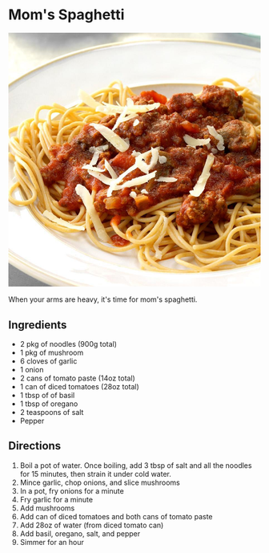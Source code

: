 # Mom's Spaghetti

<div class="recipe-image">

![](../img/cooking/moms-spaghetti.jpg)
</div>

When your arms are heavy, it's time for mom's spaghetti.

## Ingredients
- 2 pkg of noodles (900g total)
- 1 pkg of mushroom
- 6 cloves of garlic
- 1 onion
- 2 cans of tomato paste (14oz total)
- 1 can of diced tomatoes (28oz total)
- 1 tbsp of of basil
- 1 tbsp of oregano
- 2 teaspoons of salt
- Pepper

## Directions
1. Boil a pot of water. Once boiling, add 3 tbsp of salt and all the noodles for 15 minutes, then strain it under cold water.
2. Mince garlic, chop onions, and slice mushrooms
3. In a pot, fry onions for a minute
4. Fry garlic for a minute
5. Add mushrooms
6. Add can of diced tomatoes and both cans of tomato paste
7. Add 28oz of water (from diced tomato can)
8. Add basil, oregano, salt, and pepper
9. Simmer for an hour
